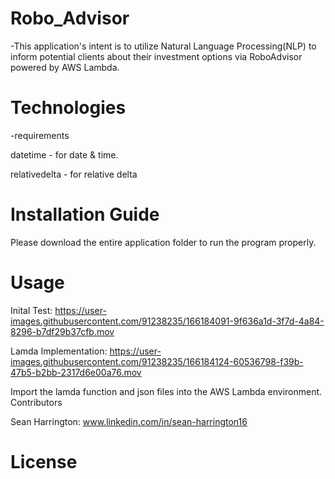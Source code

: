 # Robo_Advisor
-This application's intent is to utilize Natural Language Processing(NLP) to inform potential clients about their investment options via RoboAdvisor powered by AWS Lambda.

# Technologies

-requirements

datetime - for date & time.

relativedelta - for relative delta

# Installation Guide

Please download the entire application folder to run the program properly.

# Usage

Inital Test:
https://user-images.githubusercontent.com/91238235/166184091-9f636a1d-3f7d-4a84-8296-b7df29b37cfb.mov

Lamda Implementation:
https://user-images.githubusercontent.com/91238235/166184124-60536798-f39b-47b5-b2bb-2317d6e00a76.mov


Import the lamda function and json files into the AWS Lambda environment. 
Contributors

Sean Harrington: www.linkedin.com/in/sean-harrington16

# License
